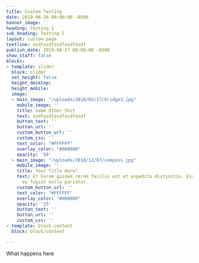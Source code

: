 ```yaml
---
title: Custom Testing
date: 2019-06-26 00:00:00 -0500
banner_image: ''
heading: Testing 1
sub_heading: Testing 2
layout: custom-page
textline: asdfasdfasdfasdfasdf
publish_date: 2019-06-27 00:00:00 -0500
show_staff: false
blocks:
- template: slider
  block: slider
  set_height: false
  height_desktop: 
  height_mobile: 
  image:
  - main_image: "/uploads/2018/02/17/bridge3.jpg"
    mobile_image: ''
    title: Some Other Shit
    text: asdfasdfasdfasdfasdf
    button_text: ''
    button_url: ''
    custom_button_url: ''
    custom_css: ''
    text_color: "#FFFFFF"
    overlay_color: "#000000"
    opacity: '50'
  - main_image: "/uploads/2018/12/07/compass.jpg"
    mobile_image: ''
    title: Your Title Here!
    text: Et harum quidem rerum facilis est et expedita distinctio. Esse cillum dolore
      eu fugiat nulla pariatur.
    custom_button_url: ''
    text_color: "#FFFFFF"
    overlay_color: "#000000"
    opacity: '25'
    button_text: ''
    button_url: ''
    custom_css: ''
- template: block-content
  block: block/content

---
```

What happens here